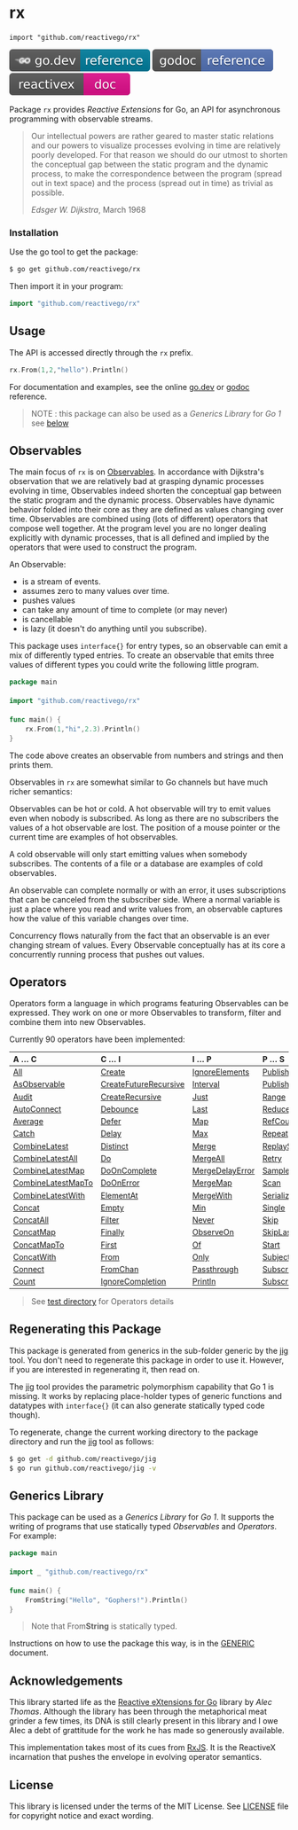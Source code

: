 # rx

    import "github.com/reactivego/rx"

[![](svg/godev.svg)](https://pkg.go.dev/github.com/reactivego/rx?tab=doc)
[![](svg/godoc.svg)](https://godoc.org/github.com/reactivego/rx)
[![](svg/rx.svg)](http://reactivex.io/intro.html)

Package `rx` provides *Reactive Extensions* for Go, an API for asynchronous programming with observable streams.

> Our intellectual powers are rather geared to master static relations and our powers to visualize processes evolving in time are relatively poorly developed.
> For that reason we should do our utmost to shorten the conceptual gap between the static program and the dynamic process, to make the correspondence between the program (spread out in text space) and the process (spread out in time) as trivial as possible.
>
> *Edsger W. Dijkstra*, March 1968

### Installation
Use the go tool to get the package:

```bash
$ go get github.com/reactivego/rx
```

Then import it in your program:

```go
import "github.com/reactivego/rx"
```
## Usage
The API is accessed directly through the `rx` prefix.
```go
rx.From(1,2,"hello").Println()
```
For documentation and examples, see the online [go.dev](https://pkg.go.dev/github.com/reactivego/rx?tab=doc) or [godoc](http://godoc.org/github.com/reactivego/rx) reference.

> NOTE : this package can also be used as a *Generics Library* for *Go 1* see [below](#generics-library)

## Observables
The main focus of `rx` is on [Observables](http://reactivex.io/documentation/observable.html).
In accordance with Dijkstra's observation that we are relatively bad at grasping dynamic processes evolving in time, Observables indeed shorten the conceptual gap between the static program and the dynamic process. Observables have dynamic behavior folded into their core as they are defined as values changing over time. Observables are combined using (lots of different) operators that compose well together. At the program level you are no longer dealing explicitly with dynamic processes, that is all defined and implied by the operators that were used to construct the program.

An Observable:

- is a stream of events.
- assumes zero to many values over time.
- pushes values
- can take any amount of time to complete (or may never)
- is cancellable
- is lazy (it doesn't do anything until you subscribe).

This package uses `interface{}` for entry types, so an observable can emit a
mix of differently typed entries. To create an observable that emits three
values of different types you could write the following little program.

```go
package main

import "github.com/reactivego/rx"

func main() {
    rx.From(1,"hi",2.3).Println()
}
```

The code above creates an observable from numbers and strings and then prints them.

Observables in `rx` are somewhat similar to Go channels but have much richer
semantics:

Observables can be hot or cold. A hot observable will try to emit values even
when nobody is subscribed. As long as there are no subscribers the values of
a hot observable are lost. The position of a mouse pointer or the current time
are examples of hot observables. 

A cold observable will only start emitting values when somebody subscribes.
The contents of a file or a database are examples of cold observables.

An observable can complete normally or with an error, it uses subscriptions
that can be canceled from the subscriber side. Where a normal variable is
just a place where you read and write values from, an observable captures how
the value of this variable changes over time.

Concurrency flows naturally from the fact that an observable is an ever
changing stream of values. Every Observable conceptually has at its core a
concurrently running process that pushes out values.

## Operators 
Operators form a language in which programs featuring Observables can be expressed.
They work on one or more Observables to transform, filter and combine them into new Observables.

Currently 90 operators have been implemented:

| A … C                | C … I                   | I … P             | P … S           | S … W          |
|:---------------------|:------------------------|:------------------|:----------------|:---------------|
| [All]                | [Create]                | [IgnoreElements]  | [Publish]       | [Sum]          |
| [AsObservable]       | [CreateFutureRecursive] | [Interval]        | [PublishReplay] | [SwitchAll]    |
| [Audit]              | [CreateRecursive]       | [Just]            | [Range]         | [SwitchMap]    |
| [AutoConnect]        | [Debounce]              | [Last]            | [Reduce]        | [Take]         |
| [Average]            | [Defer]                 | [Map]             | [RefCount]      | [TakeLast]     |
| [Catch]              | [Delay]                 | [Max]             | [Repeat]        | [TakeUntil]    |
| [CombineLatest]      | [Distinct]              | [Merge]           | [ReplaySubject] | [TakeWhile]    |
| [CombineLatestAll]   | [Do]                    | [MergeAll]        | [Retry]         | [Throttle]     |
| [CombineLatestMap]   | [DoOnComplete]          | [MergeDelayError] | [Sample]        | [Throw]        |
| [CombineLatestMapTo] | [DoOnError]             | [MergeMap]        | [Scan]          | [Ticker]       |
| [CombineLatestWith]  | [ElementAt]             | [MergeWith]       | [Serialize]     | [TimeInterval] |
| [Concat]             | [Empty]                 | [Min]             | [Single]        | [Timeout]      |
| [ConcatAll]          | [Filter]                | [Never]           | [Skip]          | [Timer]        |
| [ConcatMap]          | [Finally]               | [ObserveOn]       | [SkipLast]      | [Timestamp]    |
| [ConcatMapTo]        | [First]                 | [Of]              | [Start]         | [ToChan]       |
| [ConcatWith]         | [From]                  | [Only]            | [Subject]       | [ToSingle]     |
| [Connect]            | [FromChan]              | [Passthrough]     | [Subscribe]     | [ToSlice]      |
| [Count]              | [IgnoreCompletion]      | [Println]         | [SubscribeOn]   | [Wait]         |
> See [test directory](test) for Operators details 

## Regenerating this Package
This package is generated from generics in the sub-folder generic by the [jig](http://github.com/reactivego/jig) tool.
You don't need to regenerate this package in order to use it. However, if you are
interested in regenerating it, then read on.

The [jig](http://github.com/reactivego/jig) tool provides the parametric polymorphism capability that Go 1 is missing.
It works by replacing place-holder types of generic functions and datatypes
with `interface{}` (it can also generate statically typed code though).

To regenerate, change the current working directory to the package directory
and run the [jig](http://github.com/reactivego/jig) tool as follows:

```bash
$ go get -d github.com/reactivego/jig
$ go run github.com/reactivego/jig -v
```
## Generics Library
This package can be used as a *Generics Library* for *Go 1*. It supports the writing of programs that use statically typed *Observables* and *Operators*. For example:

```go
package main

import _ "github.com/reactivego/rx"

func main() {
	FromString("Hello", "Gophers!").Println()
}
```
> Note that From**String** is statically typed.

Instructions on how to use the package this way, is in the [GENERIC](GENERIC.md) document.

## Acknowledgements
This library started life as the [Reactive eXtensions for Go](https://github.com/alecthomas/gorx) library by *Alec Thomas*. Although the library has been through the metaphorical meat grinder a few times, its DNA is still clearly present in this library and I owe Alec a debt of grattitude for the work he has made so generously available.

This implementation takes most of its cues from [RxJS](https://github.com/ReactiveX/rxjs).
It is the ReactiveX incarnation that pushes the envelope in evolving operator semantics.

## License
This library is licensed under the terms of the MIT License. See [LICENSE](LICENSE) file for copyright notice and exact wording.

[All]: test/All
[All]: test/All
[AsObservable]: test/AsObservable
[Audit]: test/Audit
[AutoConnect]: test/AutoConnect
[Average]: test/Average
[Catch]: test/Catch
[CombineLatest]: test/CombineLatest
[CombineLatestAll]: test/CombineLatestAll
[CombineLatestMap]: test/CombineLatestMap
[CombineLatestMapTo]: test/CombineLatestMapTo
[CombineLatestWith]: test/CombineLatestWith
[Concat]: test/Concat
[ConcatAll]: test/ConcatAll
[ConcatMap]: test/ConcatMap
[ConcatMapTo]: test/ConcatMapTo
[ConcatWith]: test/ConcatWith
[Connect]: test/Connect
[Count]: test/Count
[Create]: test/Create
[CreateFutureRecursive]: test/CreateFutureRecursive
[CreateRecursive]: test/CreateRecursive
[Debounce]: test/Debounce
[Defer]: test/Defer
[Delay]: test/Delay
[Distinct]: test/Distinct
[Do]: test/Do
[DoOnComplete]: test/DoOnComplete
[DoOnError]: test/DoOnError
[ElementAt]: test/ElementAt
[Empty]: test/Empty
[Filter]: test/Filter
[Finally]: test/Finally
[First]: test/First
[From]: test/From
[FromChan]: test/FromChan
[IgnoreCompletion]: test/IgnoreCompletion
[IgnoreElements]: test/IgnoreElements
[Interval]: test/Interval
[Just]: test/Just
[Last]: test/Last
[Map]: test/Map
[Max]: test/Max
[Merge]: test/Merge
[MergeAll]: test/MergeAll
[MergeDelayError]: test/MergeDelayError
[MergeMap]: test/MergeMap
[MergeWith]: test/MergeWith
[Min]: test/Min
[Never]: test/Never
[ObserveOn]: test/ObserveOn
[Of]: test/Of
[Only]: test/Only
[Passthrough]: test/Passthrough
[Println]: test/Println
[Publish]: test/Publish
[PublishReplay]: test/PublishReplay
[Range]: test/Range
[Reduce]: test/Reduce
[RefCount]: test/RefCount
[Repeat]: test/Repeat
[ReplaySubject]: test/ReplaySubject
[Retry]: test/Retry
[Sample]: test/Sample
[Scan]: test/Scan
[Serialize]: test/Serialize
[Single]: test/Single
[Skip]: test/Skip
[SkipLast]: test/SkipLast
[Start]: test/Start
[Subject]: test/Subject
[Subscribe]: test/Subscribe
[SubscribeOn]: test/SubscribeOn
[Sum]: test/Sum
[SwitchAll]: test/SwitchAll
[SwitchMap]: test/SwitchMap
[Take]: test/Take
[TakeLast]: test/TakeLast
[TakeUntil]: test/TakeUntil
[TakeWhile]: test/TakeWhile
[Throttle]: test/Throttle
[Throw]: test/Throw
[Ticker]: test/Ticker
[TimeInterval]: test/TimeInterval
[Timeout]: test/Timeout
[Timer]: test/Timer
[Timestamp]: test/Timestamp
[ToChan]: test/ToChan
[ToSingle]: test/ToSingle
[ToSlice]: test/ToSlice
[Wait]: test/Wait
